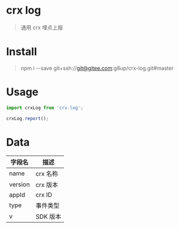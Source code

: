 # crx log
> 通用 crx 埋点上报

# Install
> npm i --save git+ssh://git@gitee.com:g8up/crx-log.git#master

# Usage
```js
import crxLog from 'crx-log';

crxLog.report();
```

# Data
| 字段名 | 描述 |
|---|---|
| name | crx 名称 |
| version | crx 版本 |
| appId | crx ID |
| type | 事件类型 |
| v | SDK 版本 |